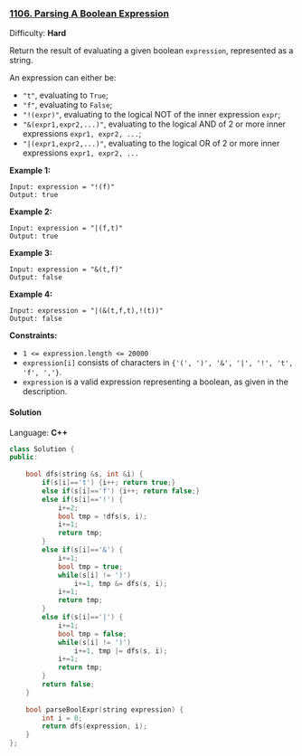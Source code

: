 ### [1106\. Parsing A Boolean Expression](https://leetcode.com/problems/parsing-a-boolean-expression/)

Difficulty: **Hard**


Return the result of evaluating a given boolean `expression`, represented as a string.

An expression can either be:

*   `"t"`, evaluating to `True`;
*   `"f"`, evaluating to `False`;
*   `"!(expr)"`, evaluating to the logical NOT of the inner expression `expr`;
*   `"&(expr1,expr2,...)"`, evaluating to the logical AND of 2 or more inner expressions `expr1, expr2, ...`;
*   `"|(expr1,expr2,...)"`, evaluating to the logical OR of 2 or more inner expressions `expr1, expr2, ...`

**Example 1:**

```
Input: expression = "!(f)"
Output: true
```

**Example 2:**

```
Input: expression = "|(f,t)"
Output: true
```

**Example 3:**

```
Input: expression = "&(t,f)"
Output: false
```

**Example 4:**

```
Input: expression = "|(&(t,f,t),!(t))"
Output: false
```

**Constraints:**

*   `1 <= expression.length <= 20000`
*   `expression[i]` consists of characters in `{'(', ')', '&', '|', '!', 't', 'f', ','}`.
*   `expression` is a valid expression representing a boolean, as given in the description.


#### Solution

Language: **C++**

```c++
class Solution {
public:
    
    bool dfs(string &s, int &i) {
        if(s[i]=='t') {i++; return true;}
        else if(s[i]=='f') {i++; return false;}
        else if(s[i]=='!') {
            i+=2;
            bool tmp = !dfs(s, i);
            i+=1;
            return tmp;
        }
        else if(s[i]=='&') {
            i+=1;
            bool tmp = true;
            while(s[i] != ')')
                i+=1, tmp &= dfs(s, i);
            i+=1;
            return tmp;
        }
        else if(s[i]=='|') {
            i+=1;
            bool tmp = false;
            while(s[i] != ')')
                i+=1, tmp |= dfs(s, i);
            i+=1;
            return tmp;
        }
        return false;
    }
    
    bool parseBoolExpr(string expression) {
        int i = 0;
        return dfs(expression, i);
    }
};
```